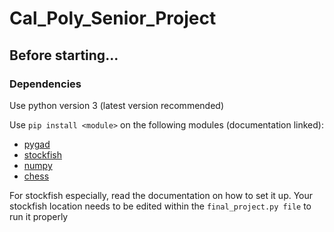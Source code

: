 # Cal_Poly_Senior_Project

## Before starting...

### Dependencies

Use python version 3 (latest version recommended)

Use `pip install <module>` on the following modules (documentation linked):
- [pygad](https://pypi.org/project/pygad/)
- [stockfish](https://pypi.org/project/stockfish/)
- [numpy](https://numpy.org/install/)
- [chess](https://python-chess.readthedocs.io/en/latest/)

For stockfish especially, read the documentation on how to set it up. Your stockfish location needs to be edited within the `final_project.py file` to run it properly
